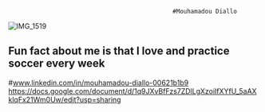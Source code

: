                                                   #Mouhamadou Diallo
![IMG_1519](https://github.com/user-attachments/assets/b78b5958-12d7-451b-a726-c9f3bd9287bf)
## Fun fact about me is that I love and practice soccer every week
#www.linkedin.com/in/mouhamadou-diallo-00621b1b9
https://docs.google.com/document/d/1q9JXvBfFzs7ZDlLgXzoiIfXYfU_5aAXklqFx21Wm0Uw/edit?usp=sharing
